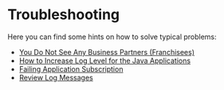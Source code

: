 # Troubleshooting

Here you can find some hints on how to solve typical problems:

* [You Do Not See Any Business Partners (Franchisees)](https://github.com/SAP-samples/btp-kyma-multitenant-extension/blob/main/documentation/troubleshooting/no-business-partners-visible/README.md)
* [How to Increase Log Level for the Java Applications](https://github.com/SAP-samples/btp-kyma-multitenant-extension/documentation/troubleshooting/log-level/README.md)
* [Failing Application Subscription](https://github.com/SAP-samples/btp-kyma-multitenant-extension/documentation/troubleshooting/subscription-failing/README.md)
* [Review Log Messages](https://github.com/SAP-samples/btp-kyma-multitenant-extension/documentation/troubleshooting/logviewer/README.md)
